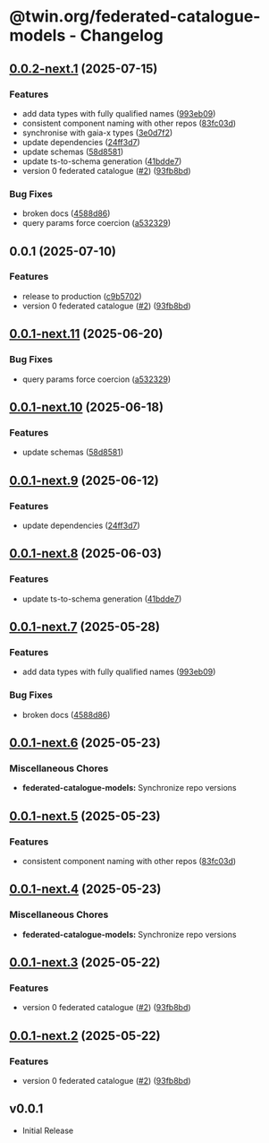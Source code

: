 # @twin.org/federated-catalogue-models - Changelog

## [0.0.2-next.1](https://github.com/twinfoundation/federated-catalogue/compare/federated-catalogue-models-v0.0.2-next.0...federated-catalogue-models-v0.0.2-next.1) (2025-07-15)


### Features

* add data types with fully qualified names ([993eb09](https://github.com/twinfoundation/federated-catalogue/commit/993eb09e25f6caad5d82a3908a2ba648900f5ca7))
* consistent component naming with other repos ([83fc03d](https://github.com/twinfoundation/federated-catalogue/commit/83fc03dee3846600ae6a45d710248a0ae60af570))
* synchronise with gaia-x types ([3e0d7f2](https://github.com/twinfoundation/federated-catalogue/commit/3e0d7f2f277ec0adef79d71165b6db778e15e315))
* update dependencies ([24ff3d7](https://github.com/twinfoundation/federated-catalogue/commit/24ff3d772cf7bd7f60547c5b314355e75ba55424))
* update schemas ([58d8581](https://github.com/twinfoundation/federated-catalogue/commit/58d85813231f6576490937d4394e7be0f6d8c58d))
* update ts-to-schema generation ([41bdde7](https://github.com/twinfoundation/federated-catalogue/commit/41bdde7ff9f0cfa1ea4376b7a952bbaed9988d0a))
* version 0 federated catalogue ([#2](https://github.com/twinfoundation/federated-catalogue/issues/2)) ([93fb8bd](https://github.com/twinfoundation/federated-catalogue/commit/93fb8bdbb03aa781ef9e8dc4053beea1b397cc36))


### Bug Fixes

* broken docs ([4588d86](https://github.com/twinfoundation/federated-catalogue/commit/4588d861575522da5374291167d57bacd1b21867))
* query params force coercion ([a532329](https://github.com/twinfoundation/federated-catalogue/commit/a532329089b2b95c7f18cd8bd56ee47482755dc0))

## 0.0.1 (2025-07-10)


### Features

* release to production ([c9b5702](https://github.com/twinfoundation/federated-catalogue/commit/c9b570207fae4b31d43fa99e4df99be4baa34db2))
* version 0 federated catalogue ([#2](https://github.com/twinfoundation/federated-catalogue/issues/2)) ([93fb8bd](https://github.com/twinfoundation/federated-catalogue/commit/93fb8bdbb03aa781ef9e8dc4053beea1b397cc36))

## [0.0.1-next.11](https://github.com/twinfoundation/federated-catalogue/compare/federated-catalogue-models-v0.0.1-next.10...federated-catalogue-models-v0.0.1-next.11) (2025-06-20)


### Bug Fixes

* query params force coercion ([a532329](https://github.com/twinfoundation/federated-catalogue/commit/a532329089b2b95c7f18cd8bd56ee47482755dc0))

## [0.0.1-next.10](https://github.com/twinfoundation/federated-catalogue/compare/federated-catalogue-models-v0.0.1-next.9...federated-catalogue-models-v0.0.1-next.10) (2025-06-18)


### Features

* update schemas ([58d8581](https://github.com/twinfoundation/federated-catalogue/commit/58d85813231f6576490937d4394e7be0f6d8c58d))

## [0.0.1-next.9](https://github.com/twinfoundation/federated-catalogue/compare/federated-catalogue-models-v0.0.1-next.8...federated-catalogue-models-v0.0.1-next.9) (2025-06-12)


### Features

* update dependencies ([24ff3d7](https://github.com/twinfoundation/federated-catalogue/commit/24ff3d772cf7bd7f60547c5b314355e75ba55424))

## [0.0.1-next.8](https://github.com/twinfoundation/federated-catalogue/compare/federated-catalogue-models-v0.0.1-next.7...federated-catalogue-models-v0.0.1-next.8) (2025-06-03)


### Features

* update ts-to-schema generation ([41bdde7](https://github.com/twinfoundation/federated-catalogue/commit/41bdde7ff9f0cfa1ea4376b7a952bbaed9988d0a))

## [0.0.1-next.7](https://github.com/twinfoundation/federated-catalogue/compare/federated-catalogue-models-v0.0.1-next.6...federated-catalogue-models-v0.0.1-next.7) (2025-05-28)


### Features

* add data types with fully qualified names ([993eb09](https://github.com/twinfoundation/federated-catalogue/commit/993eb09e25f6caad5d82a3908a2ba648900f5ca7))


### Bug Fixes

* broken docs ([4588d86](https://github.com/twinfoundation/federated-catalogue/commit/4588d861575522da5374291167d57bacd1b21867))

## [0.0.1-next.6](https://github.com/twinfoundation/federated-catalogue/compare/federated-catalogue-models-v0.0.1-next.5...federated-catalogue-models-v0.0.1-next.6) (2025-05-23)


### Miscellaneous Chores

* **federated-catalogue-models:** Synchronize repo versions

## [0.0.1-next.5](https://github.com/twinfoundation/federated-catalogue/compare/federated-catalogue-models-v0.0.1-next.4...federated-catalogue-models-v0.0.1-next.5) (2025-05-23)


### Features

* consistent component naming with other repos ([83fc03d](https://github.com/twinfoundation/federated-catalogue/commit/83fc03dee3846600ae6a45d710248a0ae60af570))

## [0.0.1-next.4](https://github.com/twinfoundation/federated-catalogue/compare/federated-catalogue-models-v0.0.1-next.3...federated-catalogue-models-v0.0.1-next.4) (2025-05-23)


### Miscellaneous Chores

* **federated-catalogue-models:** Synchronize repo versions

## [0.0.1-next.3](https://github.com/twinfoundation/federated-catalogue/compare/federated-catalogue-models-v0.0.1-next.2...federated-catalogue-models-v0.0.1-next.3) (2025-05-22)


### Features

* version 0 federated catalogue ([#2](https://github.com/twinfoundation/federated-catalogue/issues/2)) ([93fb8bd](https://github.com/twinfoundation/federated-catalogue/commit/93fb8bdbb03aa781ef9e8dc4053beea1b397cc36))

## [0.0.1-next.2](https://github.com/twinfoundation/federated-catalogue/compare/federated-catalogue-models-v0.0.1-next.1...federated-catalogue-models-v0.0.1-next.2) (2025-05-22)


### Features

* version 0 federated catalogue ([#2](https://github.com/twinfoundation/federated-catalogue/issues/2)) ([93fb8bd](https://github.com/twinfoundation/federated-catalogue/commit/93fb8bdbb03aa781ef9e8dc4053beea1b397cc36))

## v0.0.1

- Initial Release

